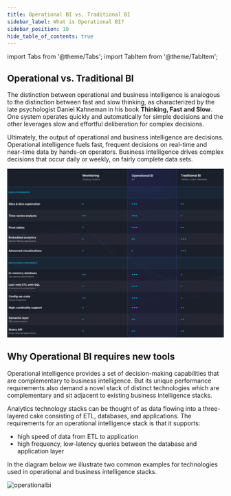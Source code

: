```yaml
---
title: Operational BI vs. Traditional BI
sidebar_label: What is Operational BI?
sidebar_position: 10
hide_table_of_contents: true
---
```


import Tabs from '@theme/Tabs';
import TabItem from '@theme/TabItem';

## Operational vs. Traditional BI

The distinction between operational and business intelligence is analogous to the distinction between fast and slow thinking, as characterized by the late psychologist Daniel Kahneman in his book __Thinking, Fast and Slow__. One system operates quickly and automatically for simple decisions and the other leverages slow and effortful deliberation for complex decisions. 

Ultimately, the output of operational and business intelligence are decisions. Operational intelligence fuels fast, frequent decisions on real-time and near-time data by hands-on operators. Business intelligence drives complex decisions that occur daily or weekly, on fairly complete data sets. 

![operationalcomparison](../../static/img/concepts/operational/comparison.png)

## Why Operational BI requires new tools

Operational intelligence provides a set of decision-making capabilities that are complementary to business intelligence.  But its unique performance requirements also demand a novel stack of distinct technologies which are complementary and sit adjacent to existing business intelligence stacks.

Analytics technology stacks can be thought of as data flowing into a three-layered cake consisting of ETL, databases, and applications.  The requirements for an operational intelligence stack is that it supports:

- high speed of data from ETL to application
- high frequency, low-latency queries between the database and application layer

In the diagram below we illustrate two common examples for technologies used in operational and business intelligence stacks.

![operationalbi](../../static/img/concepts/operational/operational.png)
